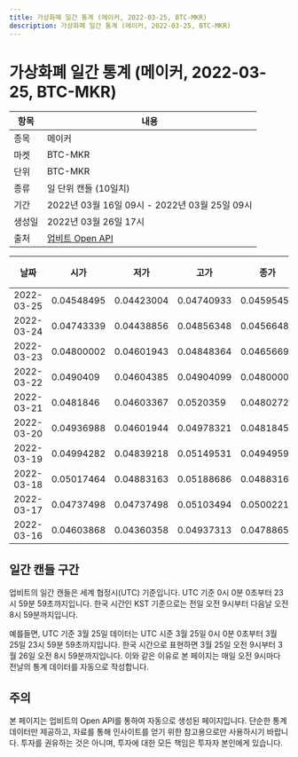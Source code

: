 ```yaml
---
title: 가상화폐 일간 통계 (메이커, 2022-03-25, BTC-MKR)
description: 가상화폐 일간 통계 (메이커, 2022-03-25, BTC-MKR)
---
```


가상화폐 일간 통계 (메이커, 2022-03-25, BTC-MKR)
===

|항목|내용|
|--|--|
|종목|메이커|
|마켓|BTC-MKR|
|단위|BTC-MKR|
|종류|일 단위 캔들 (10일치)|
|기간|2022년 03월 16일 09시 - 2022년 03월 25일 09시|
|생성일|2022년 03월 26일 17시|
|출처|[업비트 Open API](https://docs.upbit.com)|


|날짜|시가|저가|고가|종가|비고|
|--|--|--|--|--|--|
|2022-03-25|0.04548495|0.04423004|0.04740933|0.0459545|    |
|2022-03-24|0.04743339|0.04438856|0.04856348|0.0456648|    |
|2022-03-23|0.04800002|0.04601943|0.04848364|0.04656694|    |
|2022-03-22|0.0490409|0.04604385|0.04904099|0.04800002|    |
|2022-03-21|0.0481846|0.04603367|0.0520359|0.04802728|    |
|2022-03-20|0.04936988|0.04601944|0.04978321|0.04818457|    |
|2022-03-19|0.04994282|0.04839218|0.05149531|0.04949598|    |
|2022-03-18|0.05017464|0.04883163|0.05188686|0.04883163|    |
|2022-03-17|0.04737498|0.04737498|0.05103494|0.05002214|    |
|2022-03-16|0.04603868|0.04360358|0.04937313|0.04788653|    |


일간 캔들 구간
---
업비트의 일간 캔들은 세계 협정시(UTC) 기준입니다. 
UTC 기준 0시 0분 0초부터 23시 59분 59초까지입니다. 
한국 시간인 KST 기준으로는 전일 오전 9시부터 다음날 오전 8시 59분까지입니다. 


예를들면, UTC 기준 3월 25일 데이터는 UTC 시준 3월 25일 0시 0분 0초부터 3월 25일 23시 59분 59초까지입니다. 
한국 시간으로 표현하면 3월 25일 오전 9시부터 3월 26일 오전 8시 59분까지입니다. 
이와 같은 이유로 본 페이지는 매일 오전 9시마다 전날의 통계 데이터를 자동으로 작성합니다. 


주의
---


본 페이지는 업비트의 Open API를 통하여 자동으로 생성된 페이지입니다. 
단순한 통계 데이터만 제공하고, 자료를 통해 인사이트를 얻기 위한 참고용으로만 사용하시기 바랍니다. 
투자를 권유하는 것은 아니며, 투자에 대한 모든 책임은 투자자 본인에게 있습니다. 
